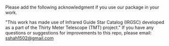 Please add the following acknowledgment if you use our package in your work.

"This work has made use of Infrared Guide Star Catalog (IRGSC) developed 
as a part of the Thirty Meter Telescope (TMT) project."
If you have any questions or suggestions for improvements to this repo,
please email: sshah1502@gmail.com
